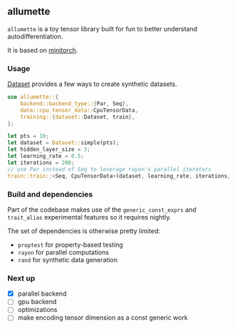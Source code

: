 ## allumette

`allumette` is a toy tensor library built for fun to better understand autodifferentiation.

It is based on [minitorch](minitorch.github.io).


### Usage

[Dataset](./src/training/dataset.rs) provides a few ways to create synthetic datasets.

```rust
use allumette::{
    backend::backend_type::{Par, Seq},
    data::cpu_tensor_data::CpuTensorData,
    training::{dataset::Dataset, train},
};

let pts = 10;
let dataset = Dataset::simple(pts);
let hidden_layer_size = 3;
let learning_rate = 0.5;
let iterations = 200;
// use Par instead of Seq to leverage rayon's parallel iterators
train::train::<Seq, CpuTensorData>(dataset, learning_rate, iterations, hidden_layer_size);
```

### Build and dependencies

Part of the codebase makes use of the `generic_const_exprs` and `trait_alias` experimental features
so it requires nightly.

The set of dependencies is otherwise pretty limited:
- `proptest` for property-based testing
- `rayon` for parallel computations
- `rand` for synthetic data generation

### Next up

- [x] parallel backend
- [ ] gpu backend
- [ ] optimizations
- [ ] make encoding tensor dimension as a const generic work
